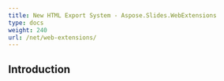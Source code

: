 ```yaml
---
title: New HTML Export System - Aspose.Slides.WebExtensions
type: docs
weight: 240
url: /net/web-extensions/
---
```



## Introduction